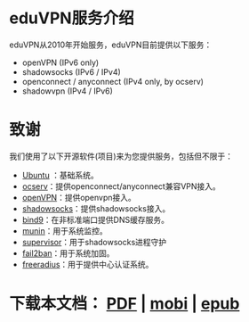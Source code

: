 # eduVPN服务介绍

eduVPN从2010年开始服务，eduVPN目前提供以下服务：

 * openVPN (IPv6 only)
 * shadowsocks (IPv6 / IPv4)
 * openconnect / anyconnect (IPv4 only, by ocserv)
 * shadowvpn (IPv4 / IPv6)

# 致谢

我们使用了以下开源软件(项目)来为您提供服务，包括但不限于：

 * [Ubuntu](http://www.ubuntu.com/) ：基础系统。
 * [ocserv](http://www.infradead.org/ocserv/)：提供openconnect/anyconnect兼容VPN接入。
 * [openVPN](http://openvpn.net/)：提供openvpn接入。
 * [shadowsocks](http://shadowsocks.org/)：提供shadowsocks接入。
 * [bind9](http://www.isc.org/downloads/bind/)：在非标准端口提供DNS缓存服务。
 * [munin](http://munin-monitoring.org/)：用于系统监控。
 * [supervisor](http://supervisord.org/)：用于shadowsocks进程守护
 * [fail2ban](http://www.fail2ban.org/)：用于系统加固。
 * [freeradius](http://freeradius.org/)：用于提供中心认证系统。

 # 下载本文档： [PDF](https://eduvpn.net/files/book.pdf) | [mobi](https://eduvpn.net/files/book.mobi) | [epub](https://eduvpn.net/files/book.epub)
